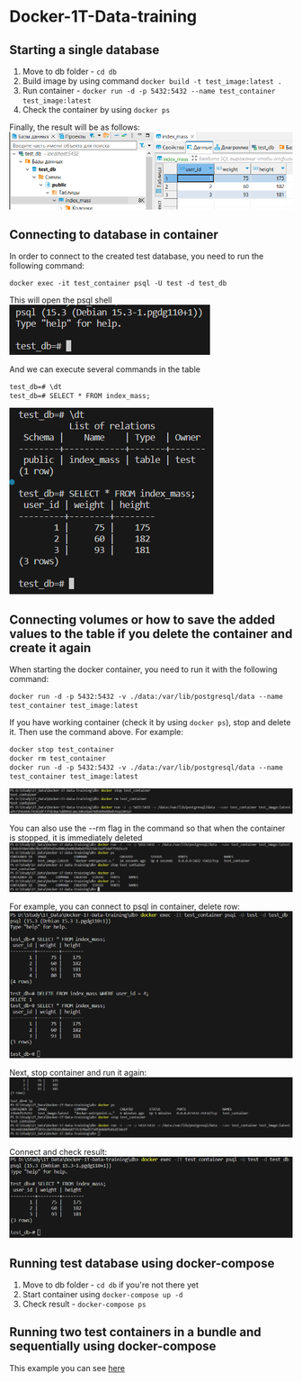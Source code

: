 # Docker-1T-Data-training

## Starting a single database
1. Move to db folder - `cd db`
2. Build image by using command `docker build -t test_image:latest .`
3. Run container - `docker run -d -p 5432:5432 --name test_container test_image:latest`
4. Check the container by using `docker ps`

Finally, the result will be as follows:\
![Worked postgres](img/worked_postgres.png)

## Connecting to database in container
In order to connect to the created test database, you need to run the following command:
```
docker exec -it test_container psql -U test -d test_db
```
This will open the psql shell\
![psql shell](img/psql_shell.png)

And we can execute several commands in the table
```
test_db=# \dt
test_db=# SELECT * FROM index_mass;
```
![Database checking](img/database_checking.png)

## Connecting volumes or how to save the added values to the table if you delete the container and create it again ##
When starting the docker container, you need to run it with the following command:
```
docker run -d -p 5432:5432 -v ./data:/var/lib/postgresql/data --name test_container test_image:latest
```
If you have working container (check it by using `docker ps`), stop and delete it. Then use the command above.
For example:
```
docker stop test_container
docker rm test_container
docker run -d -p 5432:5432 -v ./data:/var/lib/postgresql/data --name test_container test_image:latest
```
![Stop, delete and run](img/stop_delete_and_run.png)

You can also use the --rm flag in the command so that when the container is stopped, it is immediately deleted\
![Using --rm flag](img/Using_rm_flag.png)

For example, you can connect to psql in container, delete row:\
![Deleting row](img/deleting_row.png)

Next, stop container and run it again:\
![Stop and run](img/delete_and_run_again.png)

Connect and check result:\
![Adding volume result](img/adding_volume_result.png)

## Running test database using docker-compose
1. Move to db folder - `cd db` if you're not there yet
2. Start container using `docker-compose up -d`
3. Check result - `docker-compose ps`

## Running two test containers in a bundle and sequentially using docker-compose
This example you can see [here](./app/README.md)